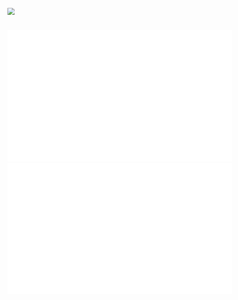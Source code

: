 
<br/>

<img src="https://raw.githubusercontent.com/ankurparihar/readme-pagespeed-insights/master/assets/banner.svg" style="max-width: 100%;" width="800px">

<br/>
<br/>


<p dir="auto"><img src="https://raw.githubusercontent.com/rahul-jha98/github-stats-transparent/output/generated/overview.svg" alt="" style="max-width: 100%;">
<img src="https://raw.githubusercontent.com/rahul-jha98/github-stats-transparent/output/generated/languages.svg" alt="" style="max-width: 100%;"></p>

<br/>
<br/>
     

<!-- ![hyochan github-stats](https://stats.dooboo.io/api/github-stats-advanced?login=hyochan) -->

<!-- ![hyochan github-trophies](https://stats.dooboo.io/api/github-trophies?login=hyochan) -->

